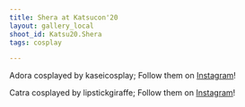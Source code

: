 ```yaml
---
title: Shera at Katsucon'20 
layout: gallery_local
shoot_id: Katsu20.Shera
tags: cosplay

---
```


Adora cosplayed by kaseicosplay; Follow them on [Instagram](https://www.instagram.com/kaseicosplay)!

Catra cosplayed by lipstickgiraffe; Follow them on [Instagram](https://www.instagram.com/lipstickgiraffe)!